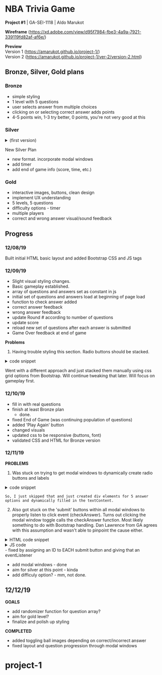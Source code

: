# NBA Trivia Game
**Project #1**  | GA-SEI-1118 | Aldo Marukot

**Wireframe** 
(https://xd.adobe.com/view/d95f7984-fbe3-4a9a-7921-339119fd82af-af6e/)

**Preview** <br>
Version 1 (https://amarukot.github.io/project-1/) <br>
Version 2 (https://amarukot.github.io/project-1/ver-2/version-2.html)

## Bronze, Silver, Gold plans

### Bronze
* simple styling 
* 1 level with 5 questions
* user selects answer from multiple choices
* clicking on or selecting correct answer adds points
* 4-5 points win, 1-3 try better, 0 points, you're not very good at this

### Silver
<details><summary>(first version)</summary>
* better css styling, incorporating images and better visuals
* 2 or 3 levels
* certain questions gets more points
* finishing game with a certain number of points, give rating (Excellent, Good, Poor)
* display points
</details>

New Silver Plan
* new format. incorporate modal windows
* add timer
* add end of game info (score, time, etc.)

### Gold
* interactive images, buttons, clean design
* implement UX understanding
* 5 levels, 5 questions
* difficulty options - timer
* multiple players
* correct and wrong answer visual/sound feedback

## Progress
### 12/08/19
Built initial HTML basic layout and added Bootstrap CSS and JS tags

### 12/09/19
* Slight visual styling changes.
* Basic gameplay established. 
* array of questions and answers set as constant in js
* initial set of questions and answers load at beginning of page load
* function to check answer added
* correct answer feedback
* wrong answer feedback
* update Round # according to number of questions
* update score
* reload new set of questions after each answer is submitted
* Game Over feedback at end of game

**Problems**
1. Having trouble styling this section. Radio buttons should be stacked.

<details><summary>code snippet</summary>

```   
 <main>
        <h2 id="active-round">Round 1</h2>
        <!-- having trouble stacking the radio inputs as a column. it should be stacked by default in bootstrap. -->
        <section id="active-modal" class="column"> 
            <h5 id="active-question" data-question=0>Question 1</h5>
            <form class="form-check form-group">
                <input class="form-check-input answer-choices" type="radio" id="question-1" ></input>
                <label for="question-1">answer a</label>
                <input class="form-check-input answer-choices" type="radio" id="question-2" ></input>
                <label for="question-1">answer b</label>
                <input class="form-check-input answer-choices" type="radio" id="question-3" ></input>
                <label for="question-1">answer c</label>
                <input class="form-check-input answer-choices" type="radio" id="question-4" ></input>
                <label for="question-1">answer d</label>
                <input class="form-check-input answer-choices" type="radio" id="question-5" ></input>
                <label for="question-1">answer e</label>
                <button>Submit Answer</button>
            </form>
        </section>
    </main>
```
</details>

Went with a different approach and just stacked them manually using css grid options from Bootstrap. Will continue tweaking that later. Will focus on gameplay first.


### 12/10/19
* fill in with real questions
* finish at least Bronze plan
    - done.
* fixed End of Game (was continuing population of questions)
* added 'Play Again' button
* changed visuals
* updated css to be responsive (buttons, font)
* validated CSS and HTML for Bronze version

### 12/11/19
**PROBLEMS**
1. Was stuck on trying to get modal windows to dynamically create radio buttons and labels

<details><summary>code snippet</summary>

```
questionTitle.forEach((item) => {
    item.textContent = triviaQuestions[questionIndex].question
    let optArr = triviaQuestions[questionIndex].options
    optArr.forEach (item => {
        let currAnsCh = document.querySelector("[data-optionset='"+questionIndex+"']")
        currAnsCh.appendChild(newOptionNode)
        newOptionLabelNode.textContent = item
        currAnsCh.appendChild(newOptionLabelNode)
        
    })
})
```
</details>

    So, I just skipped that and just created div elements for 5 answer options and dynamically filled in the textContent.

2. Also got stuck on the 'submit' buttons within all modal windows to properly listen to click event (checkAnswer).  Turns out clicking the modal window toggle calls the checkAnswer function.  Most likely something to do with Bootstrap handling. Dan Lawrence from GA agrees with this assumption and wasn't able to pinpoint the cause either.

<details><summary>HTML code snippet</summary>

```
<main class="row align-items-center mx-4">        
        <section class="round-section col mx-1">
            <div class="round-number" data-toggle="modal" data-target="#modal-1">ROUND 1</div>
            <!-- Question 1 modal -->
            <div class="modal fade text-dark" id="modal-1" tabindex="-1" role="dialog" aria-labelledby="exampleModalLabel" aria-hidden="true">
                <div class="modal-dialog" role="document">
                    <div class="modal-content">
                        <div class="modal-header">
                            <h5 class="modal-title" id="modal-1-label">Modal title</h5>
                        </div>
                        <div class="modal-body" id="modal-1-choices">
                            <!-- answer options here -->
                            <form class="form-check row">
                                <input class="radio-buttons" type="radio" name="answer-options" id="question-1" value="">
                                <label for="question-1" class="ans-opt-labels-1"></label>
                                <div class="w-100"></div>
                                <input class="radio-buttons" type="radio" name="answer-options" id="question-1" value="">
                                <label for="question-1" class="ans-opt-labels-1"></label>
                                <div class="w-100"></div>
                                <input class="radio-buttons" type="radio" name="answer-options" id="question-1" value="">
                                <label for="question-1" class="ans-opt-labels-1"></label>
                                <div class="w-100"></div>
                                <input class="radio-buttons" type="radio" name="answer-options" id="question-1" value="">
                                <label for="question-1" class="ans-opt-labels-1"></label>
                                <div class="w-100"></div>
                                <input class="radio-buttons" type="radio" name="answer-options" id="question-1" value="">
                                <label for="question-1" class="ans-opt-labels-1"></label>
                                <div class="w-100"></div>
                                <button type="button" class="btn btn-primary submit-buttons" data-toggle="modal" data-target="#modal-2">Submit</button>
                            </form>                        
                        </div>
                    </div>    
                </div>
            </div>
        </section>
    </main>
```    
</details>

<details><summary>JS code</summary>

```var questionIndex = 1;
var submitButtons = document.querySelectorAll(".submit-buttons");
var playerScore = 0;
var modalTitle = document.querySelectorAll(".modal-title");

var modalBody = document.querySelectorAll(".modal-body");

var radioButtons = document.querySelectorAll(".radio-buttons")


modalTitle.forEach(item => {
    item.textContent = triviaQuestions[questionIndex].question;
    console.log(item.textContent);
    
});

modalBody.forEach(item => {
    let opt = triviaQuestions[questionIndex].options;
    let answerOptionLabels = document.querySelectorAll(".ans-opt-labels-1"); 
    answerOptionLabels.forEach((item, i) => {
        item.textContent = opt[i];
    });       
});

submitButtons.forEach(item => { 
    addEventListener("click", checkAnswer);
});

function checkAnswer (e){
    e.preventDefault();
    console.log(e);
    console.trace();
    //grab selected answer
    var selectedAnswer;    
    radioButtons.forEach(item => {
        if (item.checked) {
            selectedAnswer = item.value;
            console.log(selectedAnswer);
        }; 
    });
};
```
</details>
    - fixed by assigning an ID to EACH submit button and giving that an eventListener


* add modal windows - done
* aim for silver at this point - kinda
* add difficuly option? - mm, not done.

## 12/12/19

**GOALS**
* add randomizer function for question array?
* aim for gold level?
* finalize and polish up styling

**COMPLETED** 
* added toggling ball images depending on correct/incorrect answer
* fixed layout and question progression through modal windows 

# project-1
